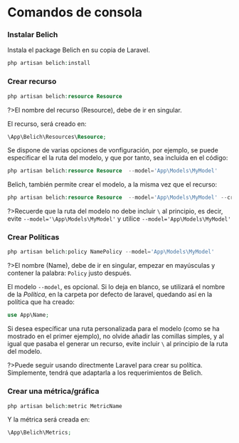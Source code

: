 # Comandos de consola

### Instalar Belich 

Instala el package Belich en su copia de Laravel.

```php
php artisan belich:install
```

### Crear recurso

```php
php artisan belich:resource Resource
```

?>El nombre del recurso (Resource), debe de ir en singular.

El recurso, será creado en:

```php
\App\Belich\Resources\Resource;
```

Se dispone de varias opciones de vonfiguración, por ejemplo, se puede especificar el la ruta del modelo, y que por tanto, sea incluida en el código:

```php
php artisan belich:resource Resource  --model='App\Models\MyModel'
```

Belich, también permite crear el modelo, a la misma vez que el recurso:

```php
php artisan belich:resource Resource  --model='App\Models\MyModel' --create
```

?>Recuerde que la ruta del modelo no debe incluir `\` al principio, es decir, evite `--model='\App\Models\MyModel'` y utilice `--model='App\Models\MyModel'`

### Crear Políticas

```php
php artisan belich:policy NamePolicy --model='App\Models\MyModel'
```

?>El nombre (Name), debe de ir en singular, empezar en mayúsculas y contener la palabra: `Policy` justo después.

El modelo `--model`, es opcional. Si lo deja en blanco, se utilizará el nombre de la *Política*, en la carpeta por defecto de laravel, quedando así en la política que ha creado:

```php
use App\Name;
```

Si desea específicar una ruta personalizada para el modelo (como se ha mostrado en el primer ejemplo), no olvide añadir las comillas simples, y al igual que pasaba el generar un recurso, evite incluir `\` al principio de la ruta del modelo.

?>Puede seguir usando directmente Laravel para crear su política. Simplemente, tendrá que adaptarla a los requerimientos de Belich.

### Crear una métrica/gráfica

```php
php artisan belich:metric MetricName
```

Y la métrica será creada en:

```php
\App\Belich\Metrics;
```
